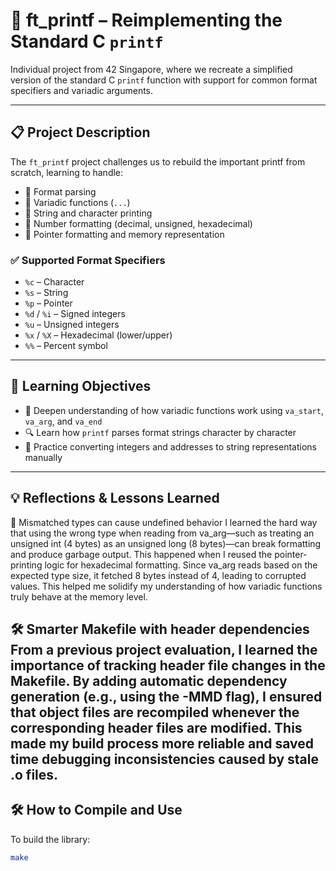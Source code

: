 # 📣 ft_printf – Reimplementing the Standard C `printf`

Individual project from 42 Singapore, where we recreate a simplified version of the standard C `printf` function with support for common format specifiers and variadic arguments.

---

## 📋 Project Description

The `ft_printf` project challenges us to rebuild the important printf from scratch, learning to handle:

- 🔣 Format parsing  
- 🧩 Variadic functions (`...`)  
- 🧵 String and character printing  
- 🔢 Number formatting (decimal, unsigned, hexadecimal)  
- 🧠 Pointer formatting and memory representation  

### ✅ Supported Format Specifiers

- `%c` – Character  
- `%s` – String  
- `%p` – Pointer  
- `%d` / `%i` – Signed integers  
- `%u` – Unsigned integers  
- `%x` / `%X` – Hexadecimal (lower/upper)  
- `%%` – Percent symbol  

---

## 🎯 Learning Objectives

- 🧠 Deepen understanding of how variadic functions work using `va_start`, `va_arg`, and `va_end`
- 🔍 Learn how `printf` parses format strings character by character
- 🔧 Practice converting integers and addresses to string representations manually

---

## 💡 Reflections & Lessons Learned

🚫 Mismatched types can cause undefined behavior
I learned the hard way that using the wrong type when reading from va_arg—such as treating an unsigned int (4 bytes) as an unsigned long (8 bytes)—can break formatting and produce garbage output. This happened when I reused the pointer-printing logic for hexadecimal formatting. Since va_arg reads based on the expected type size, it fetched 8 bytes instead of 4, leading to corrupted values. This helped me solidify my understanding of how variadic functions truly behave at the memory level.

🛠️ Smarter Makefile with header dependencies
From a previous project evaluation, I learned the importance of tracking header file changes in the Makefile. By adding automatic dependency generation (e.g., using the -MMD flag), I ensured that object files are recompiled whenever the corresponding header files are modified. This made my build process more reliable and saved time debugging inconsistencies caused by stale .o files.
---

## 🛠️ How to Compile and Use

To build the library:

```bash
make
